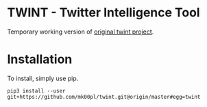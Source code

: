 # TWINT - Twitter Intelligence Tool

Temporary working version of [original twint project](github.com/twintproject/twint).

# Installation

To install, simply use pip.

```
pip3 install --user git+https://github.com/mk00pl/twint.git@origin/master#egg=twint
```
